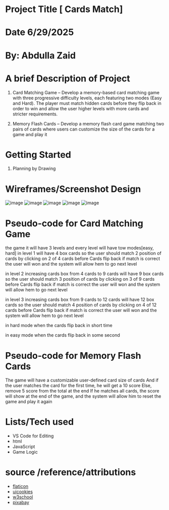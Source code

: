 # Project Title [ Cards Match]

# Date 6/29/2025

# By: Abdulla Zaid

# A brief Description of Project

1. Card Matching Game – Develop a memory-based card matching game with three progressive difficulty levels, each featuring two modes (Easy and Hard). The player must match hidden cards before they flip back in order to win and allow the user higher levels with more cards and stricter requirements.

2. Memory Flash Cards – Develop a memory flash card game matching two pairs of cards where users can customize the size of the cards for a game and play it

# Getting Started

1. Planning by Drawing

# Wireframes/Screenshot Design

![image](./images/Screenshot-1.png)
![image](./images/Screenshot-2.png)
![image](./images/Screenshot-3.png)
![image](./images/Screenshot-4.png)
![image](./images/Screenshot-5.png)

# Pseudo-code for Card Matching Game

the game it will have 3 levels and every level will have tow modes[easy, hard]
in level 1 will have 4 box cards so the user should match 2 position of cards by clicking on 2 of 4 cards before Cards flip back if match is correct the user will won and the system will allow hem to go next level

in level 2 increasing cards box from 4 cards to 9 cards will have 9 box cards so the user should match 3 position of cards by clicking on 3 of 9 cards before Cards flip back if match is correct the user will won and the system will allow hem to go next level

in level 3 increasing cards box from 9 cards to 12 cards will have 12 box cards so the user should match 4 position of cards by clicking on 4 of 12 cards before Cards flip back if match is correct the user will won and the system will allow hem to go next level

in hard mode when the cards flip back in short time

in easy mode when the cards flip back in some second

# Pseudo-code for Memory Flash Cards

The game will have a customizable user-defined card size of cards
And if the user matches the card for the first time, he will get a 10 score Else, remove 5 score from the total at the end If he matches all cards, the score will show at the end of the game, and the system will allow him to reset the game and play it again

# Lists/Tech used

- VS Code for Editing
- html
- JavaScript
- Game Logic

# source /reference/attributions

- [flaticon](https://www.flaticon.com/)
- [uicookies](https://codepen.io/chris22smith/pen/dOOrOP)
- [w3school](https://www.w3schools.com/tags/av_met_play.asp)
- [pixabay](https://pixabay.com/sound-effects/search/game%20over/)
